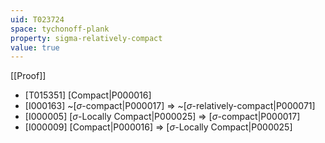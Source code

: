 ```yaml
---
uid: T023724
space: tychonoff-plank
property: sigma-relatively-compact
value: true
---
```

[[Proof]]

* [T015351] [Compact|P000016]
* [I000163] ~[$\sigma$-compact|P000017] => ~[$\sigma$-relatively-compact|P000071]
* [I000005] [$\sigma$-Locally Compact|P000025] => [$\sigma$-compact|P000017]
* [I000009] [Compact|P000016] => [$\sigma$-Locally Compact|P000025]

